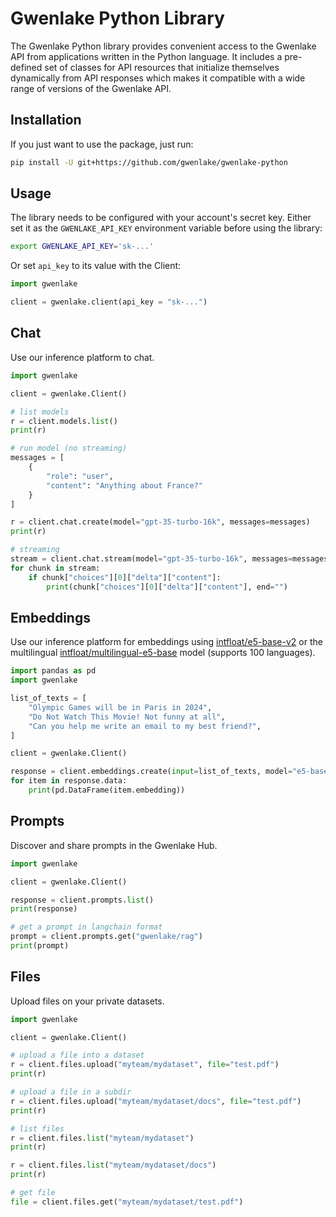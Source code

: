 # Gwenlake Python Library

The Gwenlake Python library provides convenient access to the Gwenlake API
from applications written in the Python language. It includes a
pre-defined set of classes for API resources that initialize
themselves dynamically from API responses which makes it compatible
with a wide range of versions of the Gwenlake API.


## Installation

If you just want to use the package, just run:

```sh
pip install -U git+https://github.com/gwenlake/gwenlake-python
```

## Usage

The library needs to be configured with your account's secret key. Either set it as the `GWENLAKE_API_KEY` environment variable before using the library:

```bash
export GWENLAKE_API_KEY='sk-...'
```

Or set `api_key` to its value with the Client:

```python
import gwenlake

client = gwenlake.client(api_key = "sk-...")
```
## Chat

Use our inference platform to chat.

```python
import gwenlake

client = gwenlake.Client()

# list models
r = client.models.list()
print(r)

# run model (no streaming)
messages = [
    {
        "role": "user",
        "content": "Anything about France?"
    }
]

r = client.chat.create(model="gpt-35-turbo-16k", messages=messages)
print(r)

# streaming
stream = client.chat.stream(model="gpt-35-turbo-16k", messages=messages)
for chunk in stream:
    if chunk["choices"][0]["delta"]["content"]:
        print(chunk["choices"][0]["delta"]["content"], end="")
```

## Embeddings

Use our inference platform for embeddings using [intfloat/e5-base-v2](https://huggingface.co/intfloat/e5-base-v2)
or the multilingual [intfloat/multilingual-e5-base](https://huggingface.co/intfloat/multilingual-e5-base) model (supports 100 languages).

```python
import pandas as pd
import gwenlake

list_of_texts = [
    "Olympic Games will be in Paris in 2024",
    "Do Not Watch This Movie! Not funny at all",
    "Can you help me write an email to my best friend?",
]

client = gwenlake.Client()

response = client.embeddings.create(input=list_of_texts, model="e5-base-v2")
for item in response.data:
    print(pd.DataFrame(item.embedding))
```

## Prompts

Discover and share prompts in the Gwenlake Hub.

```python
import gwenlake

client = gwenlake.Client()

response = client.prompts.list()
print(response)

# get a prompt in langchain format
prompt = client.prompts.get("gwenlake/rag")
print(prompt)

```

## Files

Upload files on your private datasets.

```python
import gwenlake

client = gwenlake.Client()

# upload a file into a dataset
r = client.files.upload("myteam/mydataset", file="test.pdf")
print(r)

# upload a file in a subdir
r = client.files.upload("myteam/mydataset/docs", file="test.pdf")
print(r)

# list files
r = client.files.list("myteam/mydataset")
print(r)

r = client.files.list("myteam/mydataset/docs")
print(r)

# get file
file = client.files.get("myteam/mydataset/test.pdf")
```
